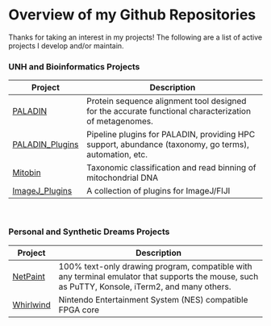# Overview of my Github Repositories

Thanks for taking an interest in my projects!  The following are a list of active projects I develop and/or maintain.

### UNH and Bioinformatics Projects

| Project | Description |
| ------- | ----------- |
| [PALADIN](https://github.com/ToniWestbrook/paladin) | Protein sequence alignment tool designed for the accurate functional characterization of metagenomes. |
| [PALADIN_Plugins](https://github.com/ToniWestbrook/paladin-plugins) | Pipeline plugins for PALADIN, providing HPC support, abundance (taxonomy, go terms), automation, etc. |
| [Mitobin](https://github.com/ToniWestbrook/mitobin) | Taxonomic classification and read binning of mitochondrial DNA |
| [ImageJ_Plugins](https://github.com/ToniWestbrook/imagej-plugins) | A collection of plugins for ImageJ/FIJI |

<br />

### Personal and Synthetic Dreams Projects

| Project | Description |
| ------- | ----------- |
| [NetPaint](https://github.com/SyntheticDreams/NetPaint) |100% text-only drawing program, compatible with any terminal emulator that supports the mouse, such as PuTTY, Konsole, iTerm2, and many others. |
| [Whirlwind](https://github.com/SyntheticDreams/whirlwind) |Nintendo Entertainment System (NES) compatible FPGA core |
